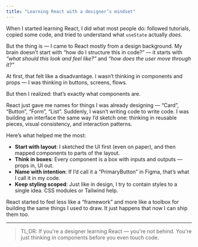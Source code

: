 ```yaml
---
title: "Learning React with a designer’s mindset"
---
```


When I started learning React, I did what most people do: followed tutorials, copied some code, and tried to understand what `useState` actually *does*.

But the thing is — I came to React mostly from a design background. My brain doesn’t start with “how do I structure this in code?” — it starts with *“what should this look and feel like?”* and *“how does the user move through it?”*

At first, that felt like a disadvantage. I wasn’t thinking in components and props — I was thinking in buttons, screens, flows.

But then I realized: that’s exactly what components are.

React just gave me names for things I was already designing — “Card”, “Button”, “Form”, “List”. Suddenly, I wasn’t writing code to write code. I was building an interface the same way I’d sketch one: thinking in reusable pieces, visual consistency, and interaction patterns.

Here’s what helped me the most:

- **Start with layout**: I sketched the UI first (even on paper), and then mapped components to parts of the layout.
- **Think in boxes**: Every component is a box with inputs and outputs — props in, UI out.
- **Name with intention**: If I’d call it a “PrimaryButton” in Figma, that’s what I call it in my code.
- **Keep styling scoped**: Just like in design, I try to contain styles to a single idea. CSS modules or Tailwind help.

React started to feel less like a “framework” and more like a toolbox for building the same things I used to draw. It just happens that now I can ship them too.

---

> TL;DR: If you're a designer learning React — you're not behind. You're just thinking in components before you even touch code.
